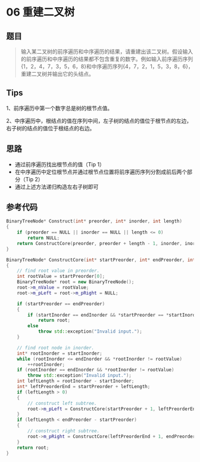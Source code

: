 # 06 重建二叉树
## 题目
> 输入某二叉树的前序遍历和中序遍历的结果，请重建出该二叉树。假设输入的前序遍历和中序遍历的结果都不包含重复的数字。例如输入前序遍历序列{1，2，4，7，3，5，6，8}和中序遍历序列{4，7，2，1，5，3，8，6}，重建二叉树并输出它的头结点。
## Tips
 1、前序遍历中第一个数字总是树的根节点值。

 2、中序遍历中，根结点的值在序列中间，左子树的结点的值位于根节点的左边，右子树的结点的值位于根结点的右边。

## 思路
* 通过前序遍历找出根节点的值（Tip 1）
* 在中序遍历中定位根节点并通过根节点位置将前序遍历序列分割成前后两个部分（Tip 2）
* 通过上述方法递归构造左右子树即可

## 参考代码
```C++
BinaryTreeNode* Construct(int* preorder, int* inorder, int length)
{
    if (preorder == NULL || inorder == NULL || length <= 0)
        return NULL;
    return ConstructCore(preorder, preorder + length - 1, inorder, inorder + length - 1);
}

BinaryTreeNode* ConstructCore(int* startPreorder, int* endPreorder, int* startInorder, int* endInorder)
{
    // find root value in preorder.
    int rootValue = startPreorder[0];
    BinaryTreeNode* root = new BinaryTreeNode();
    root->m_nValue = rootValue;
    root->m_pLeft = root->m_pRight = NULL;

    if (startPreorder == endPreorder)
    {
        if (startInorder == endInorder && *startPreorder == *startInorder)
            return root;
        else
            throw std::exception("Invalid input.");
    }

    // find root node in inorder.
    int* rootInorder = startInorder;
    while (rootInorder <= endInorder && *rootInorder != rootValue)
        ++rootInorder;
    if (rootInorder == endInorder && *rootInorder != rootValue)
        throw std::exception("Invalid input.");
    int leftLength = rootInorder - startInorder;
    int* leftPreorderEnd = startPreorder + leftLength;
    if (leftLength > 0)
    {
        // construct left subtree.
        root->m_pLeft = ConstructCore(startPreorder + 1, leftPreorderEnd, startInorder, rootInorder - 1);
    }
    if (leftLength < endPreorder - startPreorder)
    {
        // construct right subtree.
        root->m_pRight = ConstructCore(leftPreorderEnd + 1, endPreorder, rootInorder + 1, endInorder);
    }
    return root;
}
```

